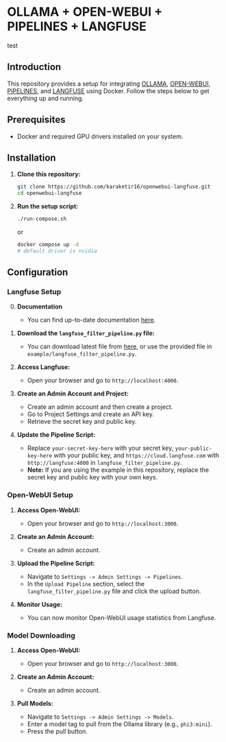 # OLLAMA + OPEN-WEBUI + PIPELINES + LANGFUSE

test

## Introduction

This repository provides a setup for integrating [OLLAMA](https://github.com/ollama/ollama), [OPEN-WEBUI](https://github.com/open-webui/open-webui), [PIPELINES](https://github.com/open-webui/pipelines/), and [LANGFUSE](https://github.com/langfuse/langfuse) using Docker. Follow the steps below to get everything up and running.

## Prerequisites

- Docker and required GPU drivers installed on your system.

## Installation

1. **Clone this repository:**
   ```bash
   git clone https://github.com/karaketir16/openwebui-langfuse.git
   cd openwebui-langfuse
   ```

2. **Run the setup script:**
   ```bash
   ./run-compose.sh
   ```
   or
   ```bash
   docker compose up -d
   # default driver is nvidia
   ```

## Configuration

### Langfuse Setup
0. **Documentation**
   - You can find up-to-date documentation [here](https://langfuse.com/docs/integrations/openwebui).

1. **Download the `langfuse_filter_pipeline.py` file:**
   - You can download latest file from [here](https://github.com/open-webui/pipelines/blob/main/examples/filters/langfuse_filter_pipeline.py), or use the provided file in `example/langfuse_filter_pipeline.py`.

2. **Access Langfuse:**
   - Open your browser and go to `http://localhost:4000`.

3. **Create an Admin Account and Project:**
   - Create an admin account and then create a project.
   - Go to Project Settings and create an API key.
   - Retrieve the secret key and public key.

4. **Update the Pipeline Script:**
   - Replace `your-secret-key-here` with your secret key, `your-public-key-here` with your public key, and `https://cloud.langfuse.com` with `http://langfuse:4000` in `langfuse_filter_pipeline.py`.
   - **Note:** If you are using the example in this repository, replace the secret key and public key with your own keys.

### Open-WebUI Setup

1. **Access Open-WebUI:**
   - Open your browser and go to `http://localhost:3000`.

2. **Create an Admin Account:**
   - Create an admin account.

3. **Upload the Pipeline Script:**
   - Navigate to `Settings -> Admin Settings -> Pipelines`.
   - In the `Upload Pipeline` section, select the `langfuse_filter_pipeline.py` file and click the upload button.

4. **Monitor Usage:**
   - You can now monitor Open-WebUI usage statistics from Langfuse.

### Model Downloading

1. **Access Open-WebUI:**
   - Open your browser and go to `http://localhost:3000`.

2. **Create an Admin Account:**
   - Create an admin account.

3. **Pull Models:**
   - Navigate to `Settings -> Admin Settings -> Models`.
   - Enter a model tag to pull from the Ollama library (e.g., `phi3:mini`).
   - Press the pull button.
